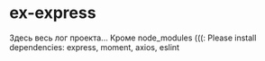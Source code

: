 # ex-express
Здесь весь лог проекта... Кроме node_modules (((:
Please install dependencies: express, moment, axios, eslint 
